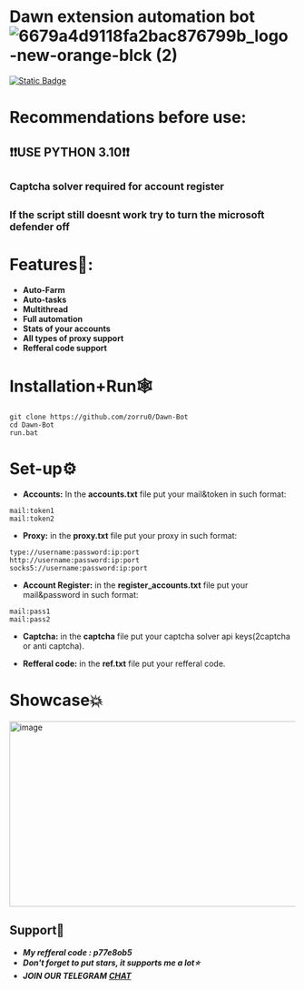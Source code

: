 # Dawn extension automation bot   ![6679a4d9118fa2bac876799b_logo-new-orange-blck (2)](https://github.com/user-attachments/assets/9ebadfbd-cc02-41ca-bb9c-ed0a18af0cb3)





 [![Static Badge](https://img.shields.io/badge/Telegram-Channel-Link?style=for-the-badge&logo=Telegram&logoColor=white&logoSize=auto&color=blue)](https://t.me/+pB6j65Kv7cdjZmU0)

# Recommendations before use:
## ❗❗USE PYTHON 3.10❗❗
## <sup>Captcha solver required for account register<sup>
## <sup>If the script still doesnt work try to turn the microsoft defender off<sup>

# Features🦈:
- **Auto-Farm**
- **Auto-tasks**
- **Multithread**
- **Full automation**
- **Stats of your accounts**
- **All types of proxy support**
- **Refferal code support**

# Installation+Run🕸
```shell
git clone https://github.com/zorru0/Dawn-Bot
cd Dawn-Bot
run.bat
```

# Set-up⚙
- **Accounts:** In the **accounts.txt** file put your mail&token in such format:
```shell
mail:token1
mail:token2
```
- **Proxy:** in the **proxy.txt** file put your proxy in such format:
```shell
type://username:password:ip:port
http://username:password:ip:port
socks5://username:password:ip:port
```
- **Account Register:** in the **register_accounts.txt** file put your mail&password in such format:
 ```shell
mail:pass1
mail:pass2
```
- **Captcha:** in the **captcha** file put your captcha solver api keys(2captcha or anti captcha).

- **Refferal code:** in the **ref.txt** file put your refferal code.


# Showcase💥
<img width="527" height="326" alt="image" src="https://github.com/user-attachments/assets/bb77178d-96f3-4b56-b32d-6971a298204d" />





## Support🌟

- ***My refferal code : **p77e8ob5*****
- ***Don't forget to put stars, it supports me a lot⭐***
- ***JOIN OUR TELEGRAM [CHAT](https://t.me/+9j5RcKMfT5s4M2Q0)***
